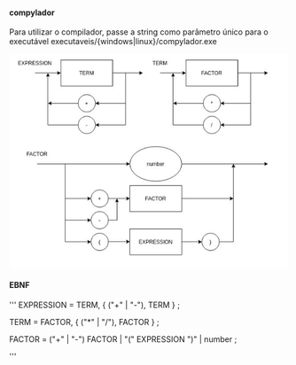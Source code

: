 #### compylador

Para utilizar o compilador, passe a string como parâmetro único para o executável  executaveis/{windows|linux}/compylador.exe

![Diagrama_Sintatico](diagrama_sintatico/calculadora_basica.png)

#### EBNF

'''
EXPRESSION = TERM, { ("+" | "-"), TERM } ;

TERM = FACTOR, { ("*" | "/"), FACTOR } ;

FACTOR = ("+" | "-") FACTOR | "(" EXPRESSION ")" | number ;

'''
